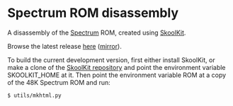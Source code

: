 Spectrum ROM disassembly
========================

A disassembly of the [Spectrum](http://en.wikipedia.org/wiki/ZX_Spectrum) ROM,
created using [SkoolKit](http://skoolkit.ca/).

Browse the latest release [here](http://skoolkid.github.io/rom/)
([mirror](http://skoolkid.gitlab.io/rom/)).

To build the current development version, first either install SkoolKit, or
make a clone of the [SkoolKit repository](https://github.com/skoolkid/skoolkit)
and point the environment variable SKOOLKIT_HOME at it. Then point the
environment variable ROM at a copy of the 48K Spectrum ROM and run:

    $ utils/mkhtml.py
